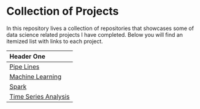 # Collection of Projects
In this repository lives a collection of repositories that showcases some of data science related projects I have completed. Below you will find an itemized list with links to each project.

| Header One     |
| :------------- |
| [Pipe Lines](https://github.com/fjcrodriguez/projects/tree/master/data_pipelines) |
| [Machine Learning](https://github.com/fjcrodriguez/projects/tree/master/machine_learning) |
| [Spark](https://github.com/fjcrodriguez/projects/tree/master/spark) |
| [Time Series Analysis](https://github.com/fjcrodriguez/projects/tree/master/time_series) |

